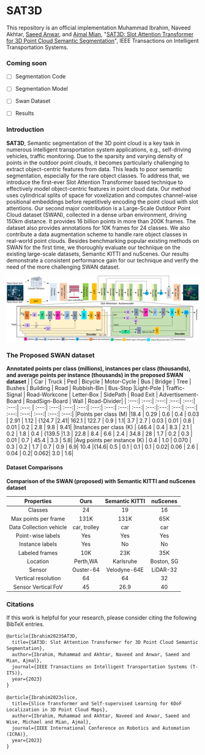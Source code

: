 # SAT3D

This repository is an official implementation
Muhammad Ibrahim, Naveed Akhtar, [Saeed Anwar](https://saeed-anwar.github.io/), and [Ajmal Mian](https://ajmalsaeed.net/),
"[SAT3D: Slot Attention Transformer for 3D Point Cloud Semantic Segmentation](https://arxiv.org/)", IEEE Transactions on Intelligent Transportation Systems.


### Coming soon
- [ ] Segmentation Code
- [ ] Segmentation Model
- [ ] Swan Dataset
- [ ] Results


### Introduction

**SAT3D**, Semantic segmentation of the 3D point cloud is a key task in numerous intelligent transportation system applications, e.g., self-driving vehicles, traffic monitoring. Due to the sparsity and varying density of  points in the outdoor point clouds, it becomes  particularly challenging to extract object-centric features from data. This leads to poor semantic segmentation, especially for the rare object classes. To address that, we introduce the first-ever Slot Attention Transformer based technique to effectively model object-centric features in point cloud data. Our method uses cylindrical splits of space for voxelization and computes channel-wise positional embeddings before repetitively encoding the point cloud with slot attentions. Our second major contribution is a Large-Scale Outdoor Point Cloud dataset (SWAN), collected in a dense urban environment, driving 150km distance. It provides 16 billion points in more than 200K frames. The dataset also provides annotations for 10K frames for 24 classes. We also contribute a data augmentation scheme to handle rare object classes in real-world point clouds. Besides benchmarking popular existing methods on SWAN for the first time, we thoroughly evaluate our technique on the existing large-scale datasets, Semantic KITTI and nuScenes. Our results demonstrate a consistent performance gain for our technique and verify the need of the more challenging SWAN dataset. 

<div align=center>
<img src='./fig/MainDiagramfinal8.PNG' width=600>
</div>

### The Proposed SWAN dataset
 
**Annotated points per class (millions), instances per class (thousands), and average points per instance (thousands) in the proposed SWAN dataset**
|   | Car | Truck | Ped | Bicycle | Motor-Cycle | Bus | Bridge | Tree | Bushes | Building | Road | Rubbish-Bin  | Bus-Stop |Light-Pole | Traffic-Signal | Road-Workcone | Letter-Box | SidePath |  Road Exit | Advertisement-Board | RoadSign-Board | Wall | Road-Divider| 
| :---:| :---:| :---:| :---:| :---:| :---:| :---: | :---:| :---:| :---:| :---:| :---:| :---:| :---:| :---:| :---:|:---:| :---:| :---:| :---:| :---:| :---:| :---:| :---:| 
|Points per class (M) |18.4 | 0.29 | 0.6 | 0.4 | 0.03 | 2.91 | 1.12 |   {124.7 |2.41| 162.1 | 122.7 | 0.9 | 1.1| 3.7 | 2.7 | 0.03 | 0.01 | 0.8 | 0.01 | 0.2 | 2.8 | 9.8 | 9.41| 
|Instances per class (K) |   {46.4 | 0.4 | 8.3 | 2.1 | 0.2 | 1.8 | 0.4 |  {139.5 |1.3 | 22.8 | 8.4 | 6.6 | 2.4 | 34.8 | 28  | 1.7 | 0.2 | 0.3 | 0.01 | 0.7 | 45.4 | 3.3  | 5.8| 
|Avg points per instance (K) | 0.4 | 1.0 | 0.070 | 0.3 | 0.2 | 1.7 | 0.7 | 0.9 | 6.9| 10.4 |{14.6| 0.5 | 0.1 |  0.1  | 0.1 | 0.02| 0.06 | 2.6 | 0.04 | 0.2| 0.062| 3.0 | 1.6| 


#### Dataset Comparisons
  
**Comparison of the SWAN (proposed) with Semantic KITTI and nuScenes dataset**

| Properties              | Ours          | Semantic KITTI | nuScenes    | 
| :---:                   | :---:         | :---:          | :---:       |  
| Classes                 | 24            | 19             | 16          |
| Max points per frame    | 131K          | 131K           | 65K         |
| Data Collection vehicle | car, trolley  | car            | car         | 
| Point-wise labels       | Yes           | Yes            | Yes         |
| Instance labels         | Yes           | No             | No          | 
| Labeled frames          | 10K           | 23K            | 35K         | 
| Location                | Perth,WA      | Karlsruhe      | Boston, SG  |
| Sensor                  | Ouster-64     | Velodyne-64E   | LiDAR-32    | 
| Vertical resolution     | 64            | 64             | 32          | 
| Sensor Vertical FoV     | 45            | 26.9           | 40          | 


### Citations

If this work is helpful for your research, please consider citing the following BibTeX entries.

```
@article{Ibrahim2023SAT3D,
  title={SAT3D: Slot Attention Transformer for 3D Point Cloud Semantic Segmentation},
  author={Ibrahim, Muhammad and Akhtar, Naveed and Anwar, Saeed and Mian, Ajmal},
  journal={IEEE Transactions on Intelligent Transportation Systems (T-ITS)},
  year={2023}
}

@article{Ibrahim2023slice,
  title={Slice Transformer and Self-supervised Learning for 6DoF Localization in 3D Point Cloud Maps},
  author={Ibrahim, Muhammad and Akhtar, Naveed and Anwar, Saeed and Wise, Michael and Mian, Ajmal},
  journal={IEEE International Conference on Robotics and Automation (ICRA)},
  year={2023}
}
```
